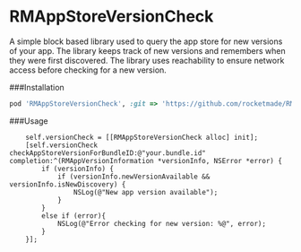 RMAppStoreVersionCheck
============================

A simple block based library used to query the app store for new versions of your app.  The library keeps track of new versions and remembers when they were first discovered.  The library uses reachability to ensure network access before checking for a new version.

###Installation

```ruby
pod 'RMAppStoreVersionCheck', :git => 'https://github.com/rocketmade/RMAppStoreVersionCheck.git', :branch => 'master', :commit => 'head'
```

###Usage

```objectiv-c
    self.versionCheck = [[RMAppStoreVersionCheck alloc] init];
    [self.versionCheck checkAppStoreVersionForBundleID:@"your.bundle.id" completion:^(RMAppVersionInformation *versionInfo, NSError *error) {
        if (versionInfo) {
            if (versionInfo.newVersionAvailable && versionInfo.isNewDiscovery) {
                NSLog(@"New app version available");
            }
        }
        else if (error){
            NSLog(@"Error checking for new version: %@", error);
        }
    }];
```
